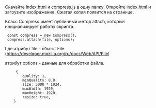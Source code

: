 Скачайте index.html и compress.js в одну папку.
Откройте index.html и загрузите изображение. Сжатая копия появится на странице.

Класс Compress имеет публичный метод attach, который инициализирует работы скрипта.

     const compress = new Compress(); 
     compress.attach(file, options);

Где атрибут file - обьект File (https://developer.mozilla.org/ru/docs/Web/API/File)

атрибут options - данные для обработки файла. 

         {
            quality: 1,
            minQuality: 0.8,
            size: 3000 * 1024,
            maxWidth: 1920,
            maxHeight: 1920,
            resize: true,
        }
